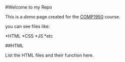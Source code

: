 #Welcome to my Repo

This is a *demo* page created for the [COMP1950](http://thenet.ca) course. 

you can see files like:

*HTML 
*CSS
*JS
*etc

##HTML 

List the HTML files and their function here.
